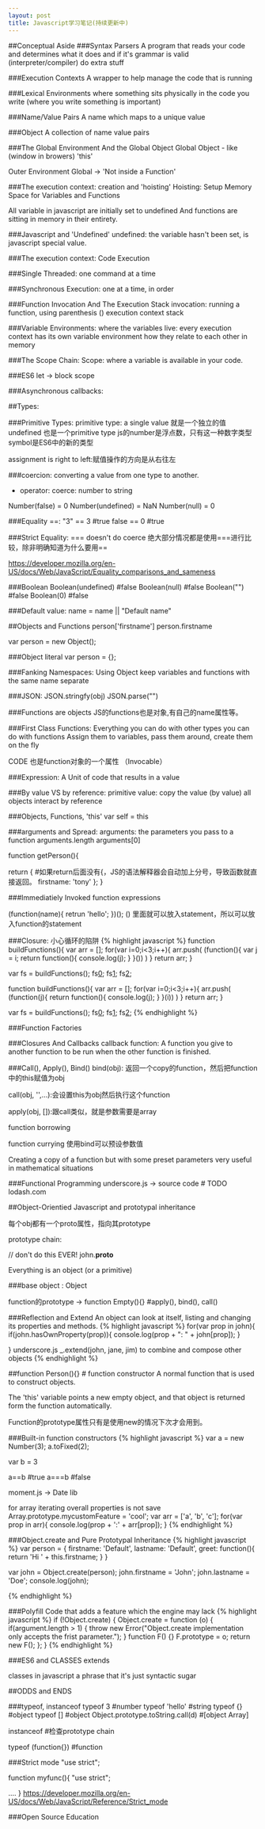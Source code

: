 ```yaml
---
layout: post
title: Javascript学习笔记(持续更新中)
---
```


##Conceptual Aside
###Syntax Parsers
A program that reads your code and determines what it does and if it's grammar is valid
(interpreter/compiler) do extra stuff

###Execution Contexts
A wrapper to help manage the code that is running

###Lexical Environments
where something sits physically in the code you write
(where you write something is important)

###Name/Value Pairs
A name which maps to a unique value

###Object
A collection of name value pairs

###The Global Environment And the Global Object
Global Object - like (window in browers)
'this'

Outer Environment
Global -> 'Not inside a Function'

###The execution context: creation and 'hoisting'
Hoisting: Setup Memory Space for Variables and Functions

All variable in javascript are initially set to undefined
And functions are sitting in memory in their entirety.

###Javascript and 'Undefined'
undefined: the variable hasn't been set, is javascript special value.

###The execution context: Code Execution

###Single Threaded:
one command at a time

###Synchronous Execution:
one at a time, in order

###Function Invocation And The Execution Stack
invocation: running a function, using parenthesis ()
execution context stack

###Variable Environments:
where the variables live:
every execution context has its own variable environment
how they relate to each other in memory

###The Scope Chain:
Scope: where a variable is available in your code.

###ES6
let -> block scope

###Asynchronous callbacks:

##Types:

###Primitive Types:
primitive type: a single value 就是一个独立的值
undefined 也是一个primitive type
js的number是浮点数，只有这一种数字类型
symbol是ES6中的新的类型

assignment is right to left:赋值操作的方向是从右往左

###coercion: converting a value from one type to another.
+ operator: coerce: number to string

Number(false) = 0
Number(undefined) = NaN
Number(null) = 0

###Equality ==:
"3" == 3   #true
false == 0 #true

###Strict Equality: ===  doesn't do coerce
绝大部分情况都是使用===进行比较，除非明确知道为什么要用==

https://developer.mozilla.org/en-US/docs/Web/JavaScript/Equality_comparisons_and_sameness

###Boolean
Boolean(undefined) #false
Boolean(null)      #false
Boolean("")        #false
Boolean(0) #false

###Default value:
name = name || "Default name"

##Objects and Functions
person['firstname']
person.firstname

var person = new Object();

###Object literal
var person = {};

###Fanking Namespaces:  Using Object
keep variables and functions with the same name separate

###JSON:
  JSON.stringfy(obj)
  JSON.parse("")

###Functions are objects
JS的functions也是对象,有自己的name属性等。

###First Class Functions:
Everything you can do with other types you can do with functions
Assign them to variables, pass them around, create them on the fly

CODE 也是function对象的一个属性 （Invocable）

###Expression:
A Unit of code that results in a value

###By value VS by reference:
primitive value: copy the value (by value)
all objects interact by reference

###Objects, Functions, 'this'
var self = this

###arguments and Spread:
arguments: the parameters you pass to a function
arguments.length
arguments[0]

function getPerson(){

  return {  #如果return后面没有{，JS的语法解释器会自动加上分号，导致函数就直接返回。
      firstname: 'tony'
    };
}

###Immediatiely Invoked function expressions

(function(name){
  retrun 'hello';
})();
() 里面就可以放入statement，所以可以放入function的statement

###Closure:
小心循环的陷阱
{% highlight javascript %}
function buildFunctions(){
  var arr = [];
  for(var i=0;i<3;i++){
    arr.push(
      (function(){
        var j = i;
        return function(){
          console.log(j);
        }
      }())
    )
  }
  return arr;
}

var fs = buildFunctions();
fs[0]();
fs[1]();
fs[2]();

function buildFunctions(){
  var arr = [];
  for(var i=0;i<3;i++){
    arr.push(
      (function(j){
        return function(){
          console.log(j);
        }
      }(i))
    )
  }
  return arr;
}

var fs = buildFunctions();
fs[0]();
fs[1]();
fs[2]();
{% endhighlight %}

###Function Factories

###Closures And Callbacks
callback function: A function you give to another function to be run when the other function is finished.

###Call(), Apply(), Bind()
bind(obj): 返回一个copy的function，然后把function中的this赋值为obj

call(obj, '',...):会设置this为obj然后执行这个function

apply(obj, []):跟call类似，就是参数需要是array

function borrowing

function currying
  使用bind可以预设参数值

  Creating a copy of a function but with some preset parameters
  very useful in mathematical situations

###Functional Programming
  underscore.js -> source code # TODO
  lodash.com

##Object-Orientied Javascript and prototypal inheritance

每个obj都有一个proto属性，指向其prototype

prototype chain:

// don't do this EVER!
john.__proto__

Everything is an object (or a primitive)

###base object : Object

function的prototype -> function Empty(){}  #apply(), bind(), call()

###Reflection and Extend
  An object can look at itself, listing and changing its properties and methods.
{% highlight javascript %}
  for(var prop in john){
    if(john.hasOwnProperty(prop)){
      console.log(prop + ": " + john[prop]);
    }

  }
  underscore.js
    _.extend(john, jane, jim)
    to combine and compose other objects
{% endhighlight %}

##function Person(){} # function constructor
A normal function that is used to construct objects.

The 'this' variable points a new empty object, and that object is returned form the function automatically.

Function的prototype属性只有是使用new的情况下次才会用到。


###Built-in function constructors
{% highlight javascript %}
var a = new Number(3);
a.toFixed(2);

var b = 3

a==b #true
a===b #false

moment.js -> Date lib

for array iterating overall properties is not save
Array.prototype.mycustomFeature = 'cool';
var arr = ['a', 'b', 'c'];
for(var prop in arr){
  console.log(prop + ':' + arr[prop]);
}
{% endhighlight %}

###Object.create and Pure Prototypal Inheritance
{% highlight javascript %}
var person = {
  firstname: 'Default',
  lastname: 'Default',
  greet: function(){
    return 'Hi ' + this.firstname;
  }
}

var john = Object.create(person);
john.firstname = 'John';
john.lastname = 'Doe';
console.log(john);

{% endhighlight %}

###Polyfill
Code that adds a feature which the engine may lack
{% highlight javascript %}
if (!Object.create) {
  Object.create = function (o) {
    if(argument.length > 1) {
      throw new Error("Object.create implementation only accepts the frist parameter.");
    }
    function F() {}
    F.prototype = o;
    return new F();
  };
}
{% endhighlight %}

###ES6 and CLASSES
extends

classes in javascript a phrase that it's just syntactic sugar

##ODDS and ENDS

###typeof, instanceof
typeof 3 #number
typeof 'hello' #string
typeof {} #object
typeof [] #object
Object.prototype.toString.call(d) #[object Array]

instanceof #检查prototype chain

typeof (function{})  #function

###Strict mode
"use strict";

function myfunc(){
  "use strict";

  ....
}
https://developer.mozilla.org/en-US/docs/Web/JavaScript/Reference/Strict_mode

###Open Source Education

















